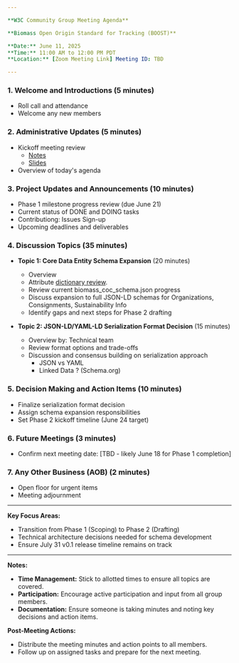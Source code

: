 ```yaml
---

**W3C Community Group Meeting Agenda**

**Biomass Open Origin Standard for Tracking (BOOST)**

**Date:** June 11, 2025  
**Time:** 11:00 AM to 12:00 PM PDT  
**Location:** [Zoom Meeting Link] Meeting ID: TBD

---
```


### 1. **Welcome and Introductions** (5 minutes)
   - Roll call and attendance
   - Welcome any new members

### 2. **Administrative Updates** (5 minutes)
   - Kickoff meeting review
      - [Notes](https://github.com/carbondirect/BOOST/blob/main/meetings/kickoff_meeting_notes.md)
      - [Slides](https://carbondirect.github.io/BOOST/presentations/boost_kickoff.html) 
   - Overview of today's agenda

### 3. **Project Updates and Announcements** (10 minutes)
   - Phase 1 milestone progress review (due June 21)
   - Current status of DONE and DOING tasks
   - Contributiong: Issues Sign-up
   - Upcoming deadlines and deliverables

### 4. **Discussion Topics** (35 minutes)

   - **Topic 1: Core Data Entity Schema Expansion** (20 minutes)
     - Overview
     - Attribute [dictionary review](https://github.com/carbondirect/BOOST/blob/main/drafts/TransactionSchema.md).
     - Review current biomass_coc_schema.json progress
     - Discuss expansion to full JSON-LD schemas for Organizations, Consignments, Sustainability Info
     - Identify gaps and next steps for Phase 2 drafting
       
   - **Topic 2: JSON-LD/YAML-LD Serialization Format Decision** (15 minutes)
     - Overview by: Technical team
     - Review format options and trade-offs
     - Discussion and consensus building on serialization approach
        - JSON vs YAML
        - Linked Data ? (Schema.org)

### 5. **Decision Making and Action Items** (10 minutes)
   - Finalize serialization format decision
   - Assign schema expansion responsibilities
   - Set Phase 2 kickoff timeline (June 24 target)

### 6. **Future Meetings** (3 minutes)
   - Confirm next meeting date: [TBD - likely June 18 for Phase 1 completion]

### 7. **Any Other Business (AOB)** (2 minutes)
   - Open floor for urgent items
   - Meeting adjournment

---

**Key Focus Areas:**
- Transition from Phase 1 (Scoping) to Phase 2 (Drafting) 
- Technical architecture decisions needed for schema development
- Ensure July 31 v0.1 release timeline remains on track

---

**Notes:**
- **Time Management:** Stick to allotted times to ensure all topics are covered.
- **Participation:** Encourage active participation and input from all group members.
- **Documentation:** Ensure someone is taking minutes and noting key decisions and action items.

**Post-Meeting Actions:**
- Distribute the meeting minutes and action points to all members.
- Follow up on assigned tasks and prepare for the next meeting.
